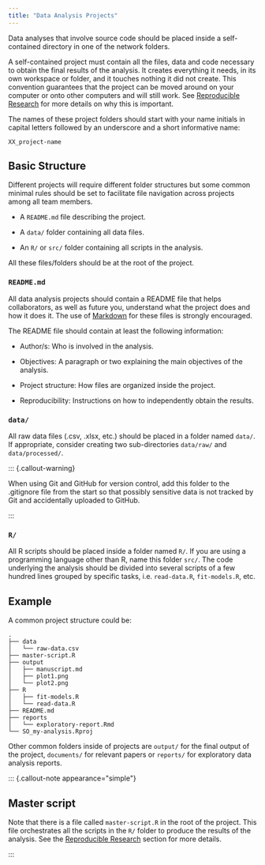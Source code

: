 ```yaml
---
title: "Data Analysis Projects"
---
```


Data analyses that involve source code should be placed inside a self-contained directory in one of the network folders.

A self-contained project must contain all the files, data and code necessary to obtain the final results of the analysis.  It creates everything it needs, in its own workspace or folder, and it touches nothing it did not create. This convention guarantees that the project can be moved around on your computer or onto other computers and will still work. See [Reproducible Research](reproducible-research.md) for more details on why this is important.

The names of these project folders should start with your name initials in capital letters followed by an underscore and a short informative name:

`XX_project-name`


## Basic Structure

Different projects will require different folder structures but some common minimal rules should be set to facilitate file navigation across projects among all team members.

* A `README.md` file describing the project.

* A `data/` folder containing all data files.

* An `R/` or `src/` folder containing all scripts in the analysis.

All these files/folders should be at the root of the project.

### `README.md`

All data analysis projects should contain a README file that helps collaborators, as well as future you, understand what the project does and how it does it. The use of [Markdown](https://www.markdownguide.org/) for these files is strongly encouraged.

The README file should contain at least the following information:

* Author/s: Who is involved in the analysis.

* Objectives: A paragraph or two explaining the main objectives of the analysis.

* Project structure: How files are organized inside the project.

* Reproducibility: Instructions on how to independently obtain the results.

### `data/`

All raw data files (.csv, .xlsx, etc.) should be placed in a folder named `data/`. If appropriate, consider creating two sub-directories `data/raw/` and `data/processed/`.

::: {.callout-warning}

When using Git and GitHub for version control, add this folder to the .gitignore file from the start so that possibly sensitive data is not tracked by Git and accidentally uploaded to GitHub.

:::

### `R/`

All R scripts should be placed inside a folder named `R/`. If you are using a programming language other than R, name this folder `src/`. The code underlying the analysis should be divided into several scripts of a few hundred lines grouped by specific tasks, i.e. `read-data.R`, `fit-models.R`, etc.

## Example

A common project structure could be:

```
.
├── data
│   └── raw-data.csv
├── master-script.R
├── output
│   ├── manuscript.md
│   ├── plot1.png
│   └── plot2.png
├── R
│   ├── fit-models.R
│   └── read-data.R
├── README.md
├── reports
│   └── exploratory-report.Rmd
└── SO_my-analysis.Rproj
```

Other common folders inside of projects are `output/` for the final output of the project, `documents/` for relevant papers or `reports/` for exploratory data analysis reports.

::: {.callout-note appearance="simple"}

## Master script

Note that there is a file called `master-script.R` in the root of the project. This file orchestrates all the scripts in the `R/` folder to produce the results of the analysis. See the [Reproducible Research](reproducible-research.md) section for more details.

:::

